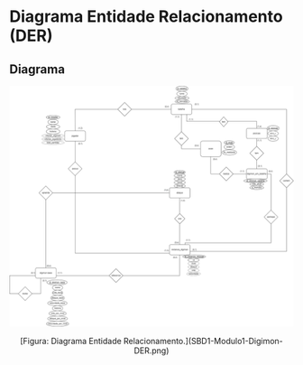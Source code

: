 # Diagrama Entidade Relacionamento (DER)

## Diagrama

![Diagrama Entidade Relacionamento](SBD1-Modulo1-Digimon-DER.png "Diagrama Entidade Relacionamento")
<center>[Figura: Diagrama Entidade Relacionamento.](SBD1-Modulo1-Digimon-DER.png)</center>